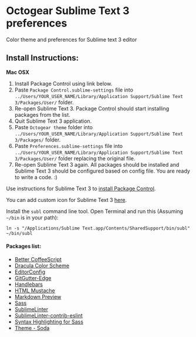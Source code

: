 # Octogear Sublime Text 3 preferences
Color theme and preferences for Sublime text 3 editor

## Install Instructions:

**Mac OSX**

1. Install Package Control using link below.
2. Paste `Package Control.sublime-settings` file into `../Users/YOUR_USER_NAME/Library/Application Support/Sublime Text 3/Packages/User/` folder.
3. Re-open Sublime Text 3. Package Control should start installing packages from the list.
4. Quit Sublime Text 3 application.
5. Paste `Octogear theme` folder into `../Users/YOUR_USER_NAME/Library/Application Support/Sublime Text 3/Packages/` folder.
6. Paste `Preferences.sublime-settings` file into `../Users/YOUR_USER_NAME/Library/Application Support/Sublime Text 3/Packages/User/` folder replacing the original file.
7. Re-open Sublime Text 3 again. All packages should be installed and Sublime Text 3 should be configured based on config file. You are ready to write a code. :)

Use instructions for Sublime Text 3 to [install Package Control](https://packagecontrol.io/installation).

You can add custom icon for Sublime Text 3 [here](https://dribbble.com/shots/1582459-Sublime-Text-Icon-for-Yosemite).

Install the `subl` command line tool. Open Terminal and run this (Assuming `~/bin` is in your path):
```shell
ln -s "/Applications/Sublime Text.app/Contents/SharedSupport/bin/subl" ~/bin/subl
```

#### Packages list:

- [Better CoffeeScript](https://packagecontrol.io/packages/Better%20CoffeeScript)
- [Dracula Color Scheme](https://packagecontrol.io/packages/Dracula%20Color%20Scheme)
- [EditorConfig](https://packagecontrol.io/packages/EditorConfig)
- [GitGutter-Edge](https://packagecontrol.io/packages/GitGutter-Edge)
- [Handlebars](https://packagecontrol.io/packages/Handlebars)
- [HTML Mustache](https://packagecontrol.io/packages/HTML%20Mustache)
- [Markdown Preview](https://packagecontrol.io/packages/Markdown%20Preview)
- [Sass](https://packagecontrol.io/packages/Sass)
- [SublimeLinter](https://packagecontrol.io/packages/SublimeLinter)
- [SublimeLinter-contrib-eslint](https://packagecontrol.io/packages/SublimeLinter-contrib-eslint)
- [Syntax Highlighting for Sass](https://packagecontrol.io/packages/Syntax%20Highlighting%20for%20Sass)
- [Theme - Soda](https://packagecontrol.io/packages/Theme%20-%20Soda)

